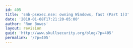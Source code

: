 ```yaml
---
id: 405
title: 'smb-psexec.nse: owning Windows, fast (Part 1)3'
date: '2010-01-08T17:21:20-05:00'
author: 'Ron Bowes'
layout: revision
guid: 'http://www.skullsecurity.org/blog/?p=405'
permalink: '/?p=405'
---
```


